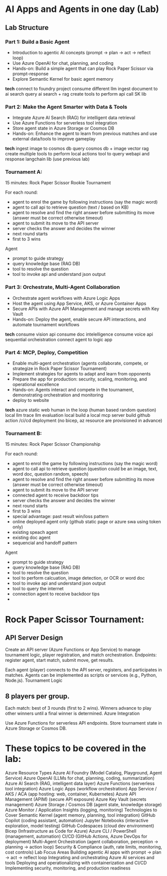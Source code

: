 # AI Apps and Agents in one day (Lab)

## Lab Structure

### Part 1: Build a Basic Agent
- Introduction to agentic AI concepts (prompt → plan → act → reflect loop)
- Use Azure OpenAI for chat, planning, and coding
- Hands-on: Build a simple agent that can play Rock Paper Scissor via prompt-response
- Explore Semantic Kernel for basic agent memory

**tech**
connect to foundry project 
consume different llm
ingest document to ai search
query ai search + rag
create tools to perform api call
SK lib

### Part 2: Make the Agent Smarter with Data & Tools
- Integrate Azure AI Search (RAG) for intelligent data retrieval
- Use Azure Functions for serverless tool integration
- Store agent state in Azure Storage or Cosmos DB
- Hands-on: Enhance the agent to learn from previous matches and use external data/tools to improve gameplay

**tech**
ingest image to cosmos db
query cosmos db + image vector rag
create multiple tools to perform local actions
tool to query webapi and response
langchain lib (use previous lab)

### Tournament A:
15 minutes: Rock Paper Scissor Rookie Tournament

For each round:
- agent to enrol the game by following instructions (say the magic word)
- agent to call api to retrieve question (text / based on KB)
- agent to resolve and find the right answer before submitting its move (answer must be correct otherwise timeout)
- agent to submit its move to the API server
- server checks the answer and decides the winner
- next round starts
- first to 3 wins

Agent
- prompt to guide strategy
- query knowledge base (RAG DB)
- tool to resolve the question
- tool to invoke api and understand json output


### Part 3: Orchestrate, Multi-Agent Collaboration
- Orchestrate agent workflows with Azure Logic Apps
- Host the agent using App Service, AKS, or Azure Container Apps
- Secure APIs with Azure API Management and manage secrets with Key Vault
- Hands-on: Deploy the agent, enable secure API interactions, and automate tournament workflows

**tech**
consume vision api
consume doc intelelligence
consume voice api
sequential orcheistration 
connect agent to logic app


### Part 4: MCP, Deploy, Competition
- Enable multi-agent orchestration (agents collaborate, compete, or strategize in Rock Paper Scissor Tournament)
- Implement strategies for agents to adapt and learn from opponents
- Prepare the app for production: security, scaling, monitoring, and operational excellence
- Hands-on: Agents interact and compete in the tournament, demonstrating orchestration and monitoring
- deploy to website 

**tech**
azure static web
human in the loop (human based random question)
local llm trace
llm evaluation local
build a local mcp server
build github action /ci/cd deployment (no bicep, az resource are provisioned in advance)



### Tournament B:
15 minutes: Rock Paper Scissor Championship

For each round:
- agent to enrol the game by following instructions (say the magic word)
- agent to call api to retrieve question (question could be an image, text, word doc, question random, speech)
- agent to resolve and find the right answer before submitting its move (answer must be correct otherwise timeout)
- agent to submit its move to the API server
- connected agent to receive backdoor tips
- server checks the answer and decides the winner
- next round starts
- first to 3 wins
- special advantage: past result win/loss pattern
- online deployed agent only (github static page or azure swa using token only)
- existing speach agent
- existing doc agent
- sequencial and handoff pattern


Agent
- prompt to guide strategy
- query knowledge base (RAG DB)
- tool to resolve the question
- tool to perform calcuation, image detection, or OCR or word doc
- tool to invoke api and understand json output
- tool to query the internet
- connection agent to receive backdoor tips
- 


# Rock Paper Scissor Tournament:

## API Server Design

Create an API server (Azure Functions or App Service) to manage tournament logic, player registration, and match orchestration.
Endpoints: register agent, start match, submit move, get results.

Each agent (player) connects to the API server, registers, and participates in matches.
Agents can be implemented as scripts or services (e.g., Python, Node.js).
Tournament Logic

## 8 players per group.
Each match: best of 3 rounds (first to 2 wins).
Winners advance to play other winners until a final winner is determined.
Azure Integration

Use Azure Functions for serverless API endpoints.
Store tournament state in Azure Storage or Cosmos DB.



# These topics to be covered in the lab:

Azure Resource Types
Azure AI Foundry (Model Catalog, Playground, Agent Service)
Azure OpenAI (LLMs for chat, planning, coding, summarization)
Azure AI Search (RAG, intelligent data layer)
Azure Functions (serverless tool integration)
Azure Logic Apps (workflow orchestration)
App Service / AKS / ACA (app hosting: web, container, Kubernetes)
Azure API Management (APIM) (secure API exposure)
Azure Key Vault (secrets management)
Azure Storage / Cosmos DB (agent state, knowledge storage)
Azure Monitor / Application Insights (logging, monitoring)
Technologies to Cover
Semantic Kernel (agent memory, planning, tool integration)
GitHub Copilot (coding assistant, automation)
Jupyter Notebooks (interactive exploration, model testing)
GitHub Codespaces (cloud dev environment)
Bicep (Infrastructure as Code for Azure)
Azure CLI / PowerShell (management, automation)
CI/CD (GitHub Actions, Azure DevOps for deployment)
Multi-Agent Orchestration (agent collaboration, perception → planning → action loop)
Security & Compliance (auth, rate limits, monitoring, cost controls)
Lab Focus Areas
Building agentic AI apps with prompt → plan → act → reflect loop
Integrating and orchestrating Azure AI services and tools
Deploying and operationalizing with containerization and CI/CD
Implementing security, monitoring, and production readiness




